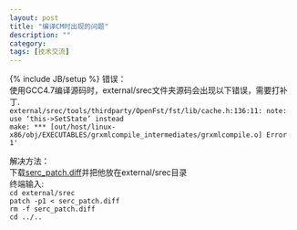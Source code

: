 ```yaml
---
layout: post
title: "编译CM时出现的问题"
description: ""
category: 
tags: [技术交流]
---
```

{% include JB/setup %}
错误：  
使用GCC4.7编译源码时，external/srec文件夹源码会出现以下错误，需要打补丁.  
`external/srec/tools/thirdparty/OpenFst/fst/lib/cache.h:136:11: note: use ‘this->SetState’ instead`  
`make: *** [out/host/linux-x86/obj/EXECUTABLES/grxmlcompile_intermediates/grxmlcompile.o] Error 1'`

解决方法：  
下载[serc_patch.diff](https://github.com/michellgaby.github.com/files/patchsrec_patch.diff)并把他放在external/srec目录  
终端输入:  
`cd external/srec`  
`patch -p1 < serc_patch.diff`  
`rm -f serc_patch.diff`  
`cd ../..`  

